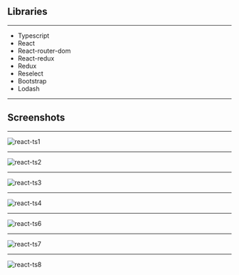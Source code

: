 ## Libraries

---

- Typescript
- React
- React-router-dom
- React-redux
- Redux
- Reselect
- Bootstrap
- Lodash

---

## Screenshots

---

![react-ts1](https://user-images.githubusercontent.com/97463548/151427689-4744ae71-ce85-400c-a6af-91806c3907f1.png)

---

![react-ts2](https://user-images.githubusercontent.com/97463548/151427692-71123623-9fd4-475d-bc83-cb5cd7e5c852.png)

---

![react-ts3](https://user-images.githubusercontent.com/97463548/151427693-323d6258-91b0-4537-83de-19eea0899084.png)

---

![react-ts4](https://user-images.githubusercontent.com/97463548/151427695-98dc0b58-7f96-479b-be84-052008d7166f.png)

---

![react-ts6](https://user-images.githubusercontent.com/97463548/151427697-467c35ec-480a-48e7-8dcd-912f13496da2.png)

---

![react-ts7](https://user-images.githubusercontent.com/97463548/151427698-fb09e4e1-29c2-4755-8d7b-c65aedd5b605.png)

---

![react-ts8](https://user-images.githubusercontent.com/97463548/151427699-41044861-b77a-4a31-8cc0-e822ac430e56.png)
